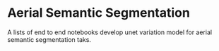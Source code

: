 # Aerial Semantic Segmentation

A lists of end to end notebooks develop unet variation model for aerial semantic segmentation taks.
